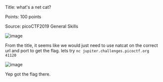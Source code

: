 Title: what's a net cat?

Points: 100 points

Source: picoCTF2019 General Skills

![image](https://user-images.githubusercontent.com/91729496/235211887-bc2d962e-1e58-45eb-9bef-674cb5eb1197.png)

From the title, it seems like we would just need to use natcat on the correct url and port to get the flag. lets try `nc jupiter.challenges.picoctf.org 41120`

![image](https://user-images.githubusercontent.com/91729496/235212308-a149303e-a43d-449f-9afa-cb4ad5bcdfc2.png)

Yep got the flag there.

